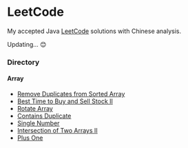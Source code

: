 # LeetCode

My accepted Java [LeetCode](https://leetcode-cn.com/) solutions with Chinese analysis.

Updating... :blush:

### Directory

#### Array

* [Remove Duplicates from Sorted Array](problems/Array/removeDuplicates)
* [Best Time to Buy and Sell Stock II](problems/Array/maxProfit)
* [Rotate Array](problems/Array/rotate)
* [Contains Duplicate](problems/Array/containsDuplicate)
* [Single Number](problems/Array/singleNumber)
* [Intersection of Two Arrays II](problems/Array/intersect)
* [Plus One](problems/Array/plusOne)

